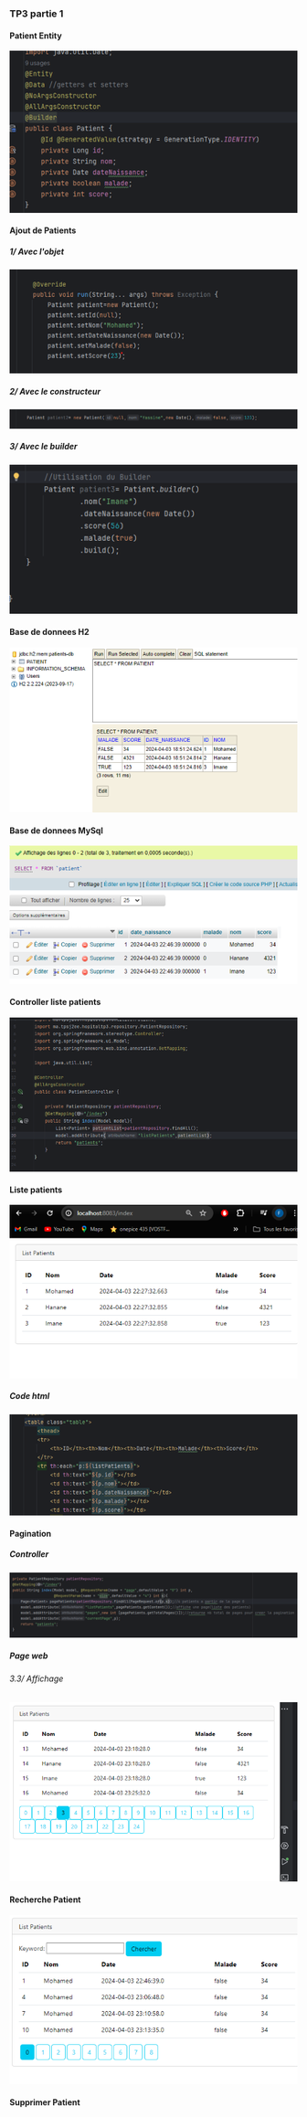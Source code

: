 <h3>TP3 partie 1</h3>
<h4>Patient Entity</h4>
<img src="Captures/EntityPatient.png">
<h4>Ajout de Patients</h4>
<h5>1/ Avec l'objet</h5>
<img src="Captures/AjoutPatient1.png">
<h5>2/ Avec le constructeur</h5>
<img src="Captures/AjoutPatient2.png">
<h5>3/ Avec le builder</h5>
<img src="Captures/AjoutPatient3Builder.png">
<h4>Base de donnees H2</h4>
<img src="Captures/DBH2Patient.png">
<h4>Base de donnees MySql</h4>
<img src="Captures/PatientMysql.png">
<h4>Controller liste patients</h4>
<img src="Captures/Controller1.png">
<h4>Liste patients</h4>

<img src="Captures/ListPatient3.png">
<h5>Code html</h5>
<img src="Captures/AfficheListePatienthtml.png">
<h4>Pagination</h4>
<h5> Controller</h5>
<img src="Captures/PaginationController.png">

<h5>Page web </h5>

<h6>3.3/ Affichage </h6>
<img src="Captures/ListePatient7.png">
<h4>Recherche Patient</h4>

<img src="Captures/RecherchePatientDb.png">
<h4>Supprimer Patient</h4>
















